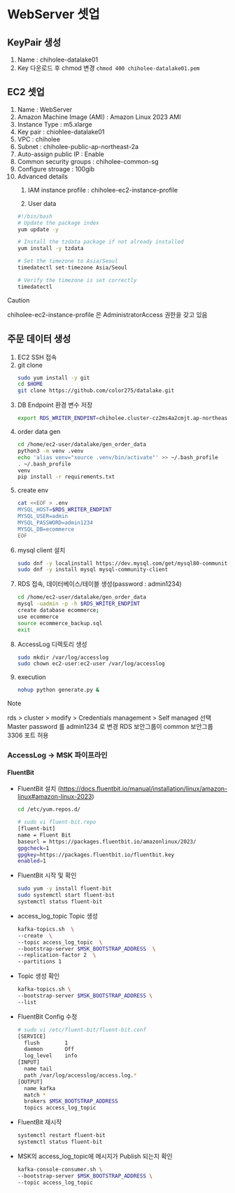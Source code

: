 # WebServer 셋업
## KeyPair 생성
1. Name : chiholee-datalake01
1. Key 다운로드 후 chmod 변경 `chmod 400 chiholee-datalake01.pem` 

## EC2 셋업
1. Name : WebServer
1. Amazon Machine Image (AMI) : Amazon Linux 2023 AMI
1. Instance Type : m5.xlarge
1. Key pair : chiohlee-datalake01
1. VPC : chiholee
1. Subnet : chiholee-public-ap-northeast-2a
1. Auto-assign public IP : Enable
1. Common security groups : chiholee-common-sg
1. Configure stroage : 100gib
1. Advanced details
   1. IAM instance profile : chiholee-ec2-instance-profile

   1. User data
    ```bash
    #!/bin/bash
    # Update the package index
    yum update -y

    # Install the tzdata package if not already installed
    yum install -y tzdata

    # Set the timezone to Asia/Seoul
    timedatectl set-timezone Asia/Seoul

    # Verify the timezone is set correctly
    timedatectl
    ```
> [!CAUTION]  
> chiholee-ec2-instance-profile 은 AdministratorAccess 권한을 갖고 있음

## 주문 데이터 생성
1. EC2 SSH 접속
1. git clone
   ```bash
   sudo yum install -y git
   cd $HOME
   git clone https://github.com/color275/datalake.git        
   ```
1. DB Endpoint 환경 변수 저장
   ```bash
   export RDS_WRITER_ENDPINT=chiholee.cluster-cz2ms4a2cmjt.ap-northeast-2.rds.amazonaws.com
   ```
1. order data gen
   ```bash
   cd /home/ec2-user/datalake/gen_order_data
   python3 -m venv .venv
   echo 'alias venv="source .venv/bin/activate"' >> ~/.bash_profile
   . ~/.bash_profile
   venv
   pip install -r requirements.txt
   ```
1. create env
   ```bash
   cat <<EOF > .env
   MYSQL_HOST=$RDS_WRITER_ENDPINT
   MYSQL_USER=admin
   MYSQL_PASSWORD=admin1234
   MYSQL_DB=ecommerce
   EOF
   ```
1. mysql client 설치
   ```bash
   sudo dnf -y localinstall https://dev.mysql.com/get/mysql80-community-release-el9-4.noarch.rpm
   sudo dnf -y install mysql mysql-community-client
   ```
1. RDS 접속, 데이터베이스/테이블 생성(password : admin1234)
    ```bash
    cd /home/ec2-user/datalake/gen_order_data
    mysql -uadmin -p -h $RDS_WRITER_ENDPINT
    create database ecommerce;
    use ecommerce
    source ecommerce_backup.sql
    exit
    ```
1. AccessLog 디렉토리 생성
   ```bash
   sudo mkdir /var/log/accesslog
   sudo chown ec2-user:ec2-user /var/log/accesslog
   ```
1. execution
   ```bash
   nohup python generate.py &
   ```
> [!Note]  
> rds > cluster > modify > Credentials management > Self managed 선택
> Master password 를 admin1234 로 변경
> RDS 보안그룹이 common 보안그룹 3306 포트 허용

### AccessLog -> MSK 파이프라인
#### FluentBit
- FluentBit 설치 (https://docs.fluentbit.io/manual/installation/linux/amazon-linux#amazon-linux-2023)
  ```bash
  cd /etc/yum.repos.d/
  ```
  ```bash
  # sudo vi fluent-bit.repo
  [fluent-bit]
  name = Fluent Bit
  baseurl = https://packages.fluentbit.io/amazonlinux/2023/
  gpgcheck=1
  gpgkey=https://packages.fluentbit.io/fluentbit.key
  enabled=1  
  ```
- FluentBit 시작 및 확인
  ```bash
  sudo yum -y install fluent-bit
  sudo systemctl start fluent-bit
  systemctl status fluent-bit
  ```

- access_log_topic Topic 생성
  ```bash
  kafka-topics.sh  \
  --create  \
  --topic access_log_topic  \
  --bootstrap-server $MSK_BOOTSTRAP_ADDRESS  \
  --replication-factor 2  \
  --partitions 1
  ```
- Topic 생성 확인
  ```bash
  kafka-topics.sh \
  --bootstrap-server $MSK_BOOTSTRAP_ADDRESS \
  --list
  ```

- FluentBit Config 수정
  ```bash
  # sudo vi /etc/fluent-bit/fluent-bit.conf
  [SERVICE]
    flush        1
    daemon       Off
    log_level    info
  [INPUT]
    name tail
    path /var/log/accesslog/access.log.*
  [OUTPUT]
    name kafka
    match *
    brokers $MSK_BOOTSTRAP_ADDRESS
    topics access_log_topic
  ```
- FluentBit 재시작
  ```bash
  systemctl restart fluent-bit
  systemctl status fluent-bit
  ```

- MSK의 access_log_topic에 메시지가 Publish 되는지 확인
  ```bash
  kafka-console-consumer.sh \
  --bootstrap-server $MSK_BOOTSTRAP_ADDRESS \
  --topic access_log_topic
  ```